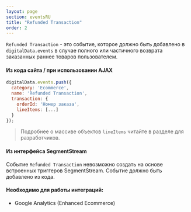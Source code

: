 ```yaml
---
layout: page
section: eventsRU
title: "Refunded Transaction"
order: 2
---
```

`Refunded Transaction` - это событие, которое должно быть добавлено в `digitalData.events` в случае полного или частичного возврата заказанных раннее товаров пользователем.

#### Из кода сайта / при использовании AJAX
```javascript
digitalData.events.push({
  category: 'Ecommerce',
  name: 'Refunded Transaction',
  transaction: {
    orderId: 'Номер заказа',
    lineItems: [...]
  }
});
```
>Подробнее о массиве объектов `lineItems` читайте в разделе для разработчиков.

#### Из интерфейса SegmentStream
Событие `Refunded Transaction` невозможно создать на основе встроенных триггеров SegmentStream. Событие должно быть добавлено из кода.

#### Необходимо для работы интеграций:
* Google Analytics (Enhanced Ecommerce)
